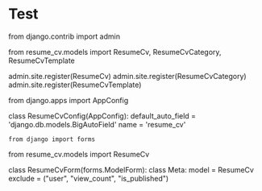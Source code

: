 # Test
from django.contrib import admin

from resume_cv.models import ResumeCv, ResumeCvCategory, ResumeCvTemplate

admin.site.register(ResumeCv)
admin.site.register(ResumeCvCategory)
admin.site.register(ResumeCvTemplate)

from django.apps import AppConfig


class ResumeCvConfig(AppConfig):
    default_auto_field = 'django.db.models.BigAutoField'
    name = 'resume_cv'

    from django import forms

from resume_cv.models import ResumeCv

class ResumeCvForm(forms.ModelForm):
    class Meta:
        model = ResumeCv
        exclude = ("user", "view_count", "is_published")

        
